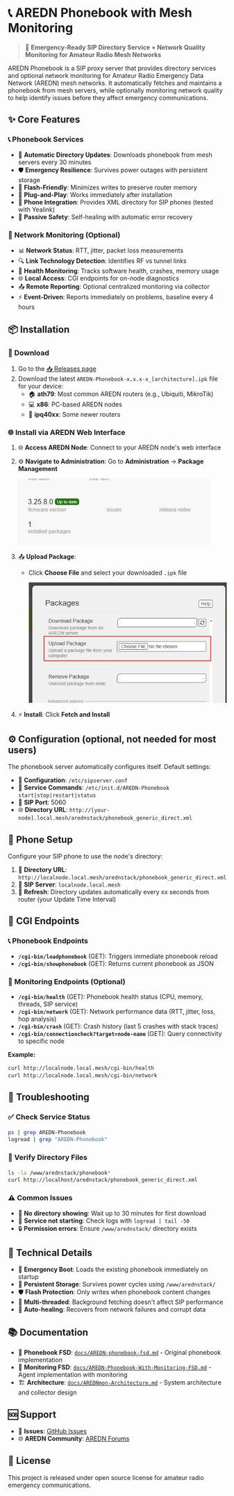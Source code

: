 # 📞 AREDN Phonebook with Mesh Monitoring

> 🎯 **Emergency-Ready SIP Directory Service + Network Quality Monitoring for Amateur Radio Mesh Networks**

AREDN Phonebook is a SIP proxy server that provides directory services and optional network monitoring for Amateur Radio Emergency Data Network (AREDN) mesh networks. It automatically fetches and maintains a phonebook from mesh servers, while optionally monitoring network quality to help identify issues before they affect emergency communications.

## ✨ Core Features

### 📞 Phonebook Services
- 🔄 **Automatic Directory Updates**: Downloads phonebook from mesh servers every 30 minutes
- 🛡️ **Emergency Resilience**: Survives power outages with persistent storage
- 💾 **Flash-Friendly**: Minimizes writes to preserve router memory
- 🔌 **Plug-and-Play**: Works immediately after installation
- 📱 **Phone Integration**: Provides XML directory for SIP phones (tested with Yealink)
- 🔧 **Passive Safety**: Self-healing with automatic error recovery

### 📡 Network Monitoring (Optional)
- 📊 **Network Status**: RTT, jitter, packet loss measurements
- 🔍 **Link Technology Detection**: Identifies RF vs tunnel links
- 🏥 **Health Monitoring**: Tracks software health, crashes, memory usage
- 🌐 **Local Access**: CGI endpoints for on-node diagnostics
- 📤 **Remote Reporting**: Optional centralized monitoring via collector
- ⚡ **Event-Driven**: Reports immediately on problems, baseline every 4 hours

## 📦 Installation

### 🔗 Download

1. Go to the [📥 Releases page](https://github.com/dhamstack/AREDN-Phonebook/releases)
2. Download the latest `AREDN-Phonebook-x.x.x-x_[architecture].ipk` file for your device:
   - 🏠 **ath79**: Most common AREDN routers (e.g., Ubiquiti, MikroTik)
   - 💻 **x86**: PC-based AREDN nodes
   - 🔧 **ipq40xx**: Some newer routers

### 🌐 Install via AREDN Web Interface

1. 🌐 **Access AREDN Node**: Connect to your AREDN node's web interface

2. ⚙️ **Navigate to Administration**: Go to **Administration** → **Package Management**

   ![Package Management Screen](images/package-management.png)

3. 📤 **Upload Package**:
   - Click **Choose File** and select your downloaded `.ipk` file

     ![Upload Package Dialog](images/upload-package.png)

4. ⚡ **Install**: Click **Fetch and Install**

## ⚙️ Configuration (optional, not needed for most users)

The phonebook server automatically configures itself. Default settings:

- 📄 **Configuration**: `/etc/sipserver.conf`
- 🔧 **Service Commands**: `/etc/init.d/AREDN-Phonebook start|stop|restart|status`
- 🔌 **SIP Port**: 5060
- 🌐 **Directory URL**: `http://[your-node].local.mesh/arednstack/phonebook_generic_direct.xml`

## 📱 Phone Setup

Configure your SIP phone to use the node's directory:

1. 🔗 **Directory URL**: `http://localnode.local.mesh/arednstack/phonebook_generic_direct.xml`
2. 📡 **SIP Server**: `localnode.local.mesh`
3. 🔄 **Refresh**: Directory updates automatically every xx seconds from router (your Update Time Interval)

## 🔗 CGI Endpoints

### 📞 Phonebook Endpoints
- **`/cgi-bin/loadphonebook`** (GET): Triggers immediate phonebook reload
- **`/cgi-bin/showphonebook`** (GET): Returns current phonebook as JSON

### 📡 Monitoring Endpoints (Optional)
- **`/cgi-bin/health`** (GET): Phonebook health status (CPU, memory, threads, SIP service)
- **`/cgi-bin/network`** (GET): Network performance data (RTT, jitter, loss, hop analysis)
- **`/cgi-bin/crash`** (GET): Crash history (last 5 crashes with stack traces)
- **`/cgi-bin/connectioncheck?target=node-name`** (GET): Query connectivity to specific node

**Example:**
```bash
curl http://localnode.local.mesh/cgi-bin/health
curl http://localnode.local.mesh/cgi-bin/network
```

## 🔧 Troubleshooting

### ✅ Check Service Status
```bash
ps | grep AREDN-Phonebook
logread | grep "AREDN-Phonebook"
```

### 📂 Verify Directory Files
```bash
ls -la /www/arednstack/phonebook*
curl http://localhost/arednstack/phonebook_generic_direct.xml
```

### ⚠️ Common Issues

- 📅 **No directory showing**: Wait up to 30 minutes for first download
- 🚫 **Service not starting**: Check logs with `logread | tail -50`
- 🔒 **Permission errors**: Ensure `/www/arednstack/` directory exists

## 🔬 Technical Details

- 🚀 **Emergency Boot**: Loads the existing phonebook immediately on startup
- 💾 **Persistent Storage**: Survives power cycles using `/www/arednstack/`
- 🛡️ **Flash Protection**: Only writes when phonebook content changes
- 🧵 **Multi-threaded**: Background fetching doesn't affect SIP performance
- 🔧 **Auto-healing**: Recovers from network failures and corrupt data

## 📚 Documentation

- 📄 **Phonebook FSD**: [`docs/AREDN-phonebook-fsd.md`](docs/AREDN-phonebook-fsd.md) - Original phonebook implementation
- 📄 **Monitoring FSD**: [`docs/AREDN-Phonebook-With-Monitoring-FSD.md`](docs/AREDN-Phonebook-With-Monitoring-FSD.md) - Agent implementation with monitoring
- 🏗️ **Architecture**: [`docs/AREDNmon-Architecture.md`](docs/AREDNmon-Architecture.md) - System architecture and collector design

## 🆘 Support

- 🐛 **Issues**: [GitHub Issues](https://github.com/dhamstack/AREDN-Phonebook/issues)
- 🌐 **AREDN Community**: [AREDN Forums](https://www.arednmesh.org/)

## 📄 License

This project is released under open source license for amateur radio emergency communications.
